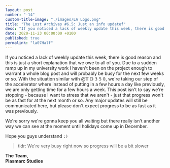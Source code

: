 ```yaml
---
layout: post
number: "-14"
custom-title-image: "./images/LA Logo.png"
title: "The Lost Archives #6.5: Just an info updatef"
desc: "If you noticed a lack of weekly update this week, there is good reason and this is just a short explanation that we owe to all of you. Due to a sudden ramp up in my university work I haven't been on the project enough to warrant a whole blog post and will probably be busy for the next few weeks or so. With the situation similar with @𝕋 𝔻 𝟛 𝟝 𝟘, we're taking our step of the accelerator where instead of putting in a few hours a day like previously, we are only getting time for a few hours a week. This post isn't to say we're stopping - because I want to stress that we aren't - just that progress won't be as fast for at the next month or so. Any major updates will still be communicated here, but please don't expect progress to be as fast as it was previously."
date: 2020-11-23 00:00:00 +0100
published: true
permalink: "la07Half"
---
```

If you noticed a lack of weekly update this week, there is good reason and this is just a short explanation that we owe to all of you. Due to a sudden ramp up in my university work I haven't been on the project enough to warrant a whole blog post and will probably be busy for the next few weeks or so. With the situation similar with @𝕋 𝔻 𝟛 𝟝 𝟘, we're taking our step of the accelerator where instead of putting in a few hours a day like previously, we are only getting time for a few hours a week. This post isn't to say we're stopping - because I want to stress that we aren't - just that progress won't be as fast for at the next month or so. Any major updates will still be communicated here, but please don't expect progress to be as fast as it was previously.

We're sorry we're gonna keep you all waiting but there really isn't another way we can see at the moment until holidays come up in December. 

Hope you guys understand `:)`

> tldr: We're very busy right now so progress will be a bit slower

**The Team,**\
**Plasmarc Studios**